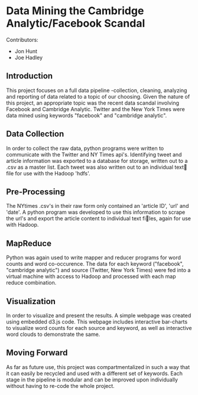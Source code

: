 # Data Mining the Cambridge Analytic/Facebook Scandal
Contributors:
* Jon Hunt
* Joe Hadley

## Introduction
This project focuses on a full data pipeline -collection, cleaning, analyzing and reporting of data related to a topic of our choosing.  Given the nature of this project, an appropriate topic was the recent data scandal involving Facebook and Cambridge Analytic.  Twitter and the New York Times were data mined using keywords "facebook" and "cambridge analytic".
## Data Collection
In order to collect the raw data, python programs were written to communicate with the Twitter and NY Times api's.  Identifying tweet and article information was exported to a database for storage, written out to a .csv as a master list. Each tweet was also written out to an individual text file for use with the Hadoop 'hdfs'.
## Pre-Processing
The NYtimes .csv's in their raw form only contained an 'article ID', 'url' and 'date'.  A python program was developed to use this information to scrape the url's and export the article content to individual text files, again for use with Hadoop.
## MapReduce
Python was again used to write mapper and reducer programs for word counts and word co-occurence.  The data for each keyword ("facebook", "cambridge analytic") and source (Twitter, New York Times) were fed into a virtual machine with access to Hadoop and processed with each map reduce combination.
## Visualization
In order to visualize and present the results. A simple webpage was created using embedded d3.js code.  This webpage includes interactive bar-charts to visualize word counts for each source and keyword, as well as interactive word clouds to demonstrate the same.
## Moving Forward
As far as future use, this project was compartmentalized in such a way that it can easily be recycled and used with a different set of keywords.  Each stage in the pipeline is modular and can be improved upon individually without having to re-code the whole project.
